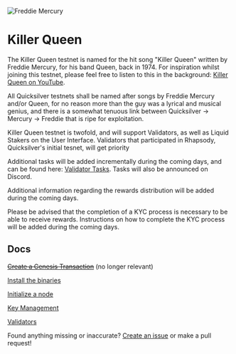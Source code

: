 ![Freddie Mercury](https://static.miraheze.org/nonciclopediawiki/thumb/8/84/Freddie_Mercury_simpson.png/200px-Freddie_Mercury_simpson.png)

# Killer Queen
The Killer Queen testnet is named for the hit song "Killer Queen" written by Freddie Mercury, for his band Queen, back in 1974. For inspiration whilst joining this testnet, please feel free to listen to this in the background: [Killer Queen on YouTube](https://www.youtube.com/watch?v=2ZBtPf7FOoM).

All Quicksilver testnets shall be named after songs by Freddie Mercury and/or Queen, for no reason more than the guy was a lyrical and musical genius, and there is a somewhat tenuous link between Quicksilver -> Mercury -> Freddie that is ripe for exploitation. 

Killer Queen testnet is twofold, and will support Validators, as well as Liquid Stakers on the User Interface. Validators that participated in Rhapsody, Quicksilver's initial tesnet, will get priority 

Additional tasks will be added incrementally during the coming days, and can be found here: [Validator Tasks](/killerqueen/VALIDATOR_TASKS.md). Tasks will also be announced on Discord.

Additional information regarding the rewards distribution will be added during the coming days. 

Please be advised that the completion of a KYC process is necessary to be able to receive rewards. Instructions on how to complete the KYC process will be added during the coming days. 

## Docs

~~[Create a Genesis Transaction](/killerqueen/GENESIS.md)~~ (no longer relevant)

[Install the binaries](/killerqueen/INSTALL.md)

[Initialize a node](/killerqueen/INITIALIZE.md)

[Key Management](/killerqueen/KEYS.md)

[Validators](/killerqueen/VALIDATE.md)

Found anything missing or inaccurate? [Create an issue](https://github.com/ingenuity-build/testnets/issues) or make a pull request!
